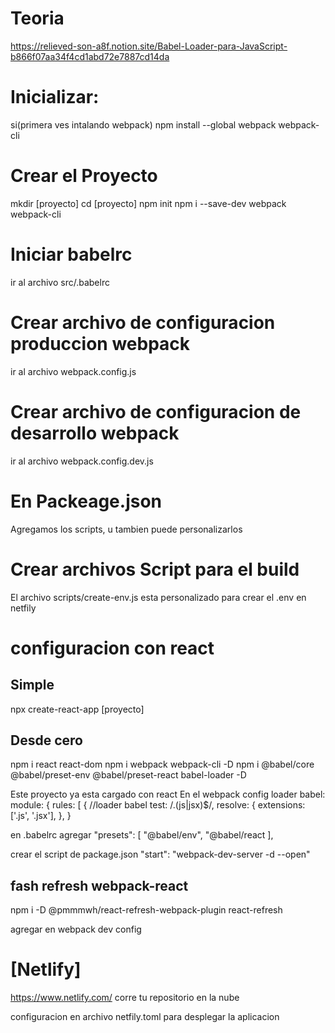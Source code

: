 # Teoria 
https://relieved-son-a8f.notion.site/Babel-Loader-para-JavaScript-b866f07aa34f4cd1abd72e7887cd14da


# Inicializar:

si(primera ves intalando webpack)
    npm install --global webpack webpack-cli


# Crear el Proyecto
mkdir [proyecto] 
cd [proyecto]
npm init
npm i --save-dev webpack webpack-cli

# Iniciar babelrc
ir al archivo src/.babelrc

# Crear archivo de configuracion produccion webpack
ir al archivo webpack.config.js

# Crear archivo de configuracion de desarrollo webpack
ir al archivo webpack.config.dev.js

# En Packeage.json
Agregamos los scripts, u tambien puede personalizarlos

# Crear archivos Script para el build
El archivo scripts/create-env.js esta personalizado para crear el .env en netfily


# configuracion con react
## Simple

npx create-react-app [proyecto]

## Desde cero
npm i react react-dom
npm i webpack webpack-cli -D
npm i @babel/core @babel/preset-env @babel/preset-react babel-loader -D


Este proyecto ya esta cargado con react
En el webpack config
loader babel:
 module: { 
        rules: [
            {   //loader babel
                test: /\.(js|jsx)$/, 
                resolve: {
                    extensions: ['.js', '.jsx'],
                },
            }

en .babelrc agregar
    "presets": [
        "@babel/env",
        "@babel/react
    ],

crear el script de package.json
    "start":  "webpack-dev-server -d --open"

##  fash refresh webpack-react
npm i -D @pmmmwh/react-refresh-webpack-plugin react-refresh

agregar en webpack dev config


# [Netlify] 
https://www.netlify.com/
corre tu repositorio en la nube 

configuracion en archivo netfily.toml para desplegar la aplicacion 


